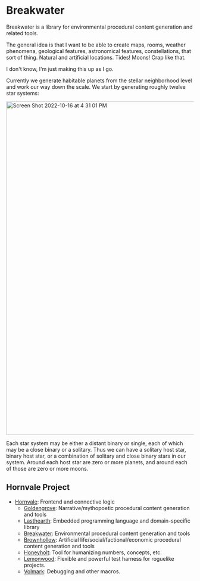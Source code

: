 # Breakwater
Breakwater is a library for environmental procedural content generation and related tools.

The general idea is that I want to be able to create maps, rooms, weather phenomena, geological features, astronomical features, constellations, that sort of thing.  Natural and artificial locations.  Tides!  Moons!  Crap like that.

I don't know, I'm just making this up as I go.

Currently we generate habitable planets from the stellar neighborhood level and work our way down the scale.  We start by generating roughly twelve star systems:

<img width="895" alt="Screen Shot 2022-10-16 at 4 31 01 PM" src="https://user-images.githubusercontent.com/1318579/196056830-0aea9951-64ad-406c-9e1b-6e470cb39013.png">

Each star system may be either a distant binary or single, each of which may be a close binary or a solitary.  Thus we can have a solitary host star, binary host star, or a combination of solitary and close binary stars in our system.  Around each host star are zero or more planets, and around each of those are zero or more moons.

## Hornvale Project
- [Hornvale](https://github.com/ndouglas/hornvale/): Frontend and connective logic
  - [Goldengrove](https://github.com/ndouglas/goldengrove/): Narrative/mythopoetic procedural content generation and tools
  - [Lasthearth](https://github.com/ndouglas/lasthearth/): Embedded programming language and domain-specific library
  - [Breakwater](https://github.com/ndouglas/breakwater/): Environmental procedural content generation and tools
  - [Brownhollow](https://github.com/ndouglas/brownhollow/): Artificial life/social/factional/economic procedural content generation and tools
  - [Honeyholt](https://github.com/ndouglas/honeyholt/): Tool for humanizing numbers, concepts, etc.
  - [Lemonwood](https://github.com/ndouglas/lemonwood/): Flexible and powerful test harness for roguelike projects.
  - [Volmark](https://github.com/ndouglas/volmark/): Debugging and other macros.
